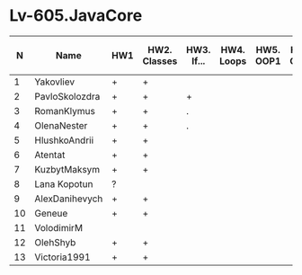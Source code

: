 # Lv-605.JavaCore

N|Name| HW1 | HW2. Classes|HW3. If...|HW4. Loops|HW5. OOP1 |HW6. OOP2 |HW7. Inner classes| HW8. Collection | HW9. String|HW10. Exception|HW11. Thread. IO|HW12. Java8
--|--|--|--|--|--|--|--|--|--|--|--|--|--
1|Yakovliev|+|+|||||||||||
2|PavloSkolozdra|+|+|+||||||||||
3|RomanKlymus|+|+|.||||||||||
4|OlenaNester|+|+|.||||||||||
5|HlushkoAndrii|+|+|||||||||||
6|Atentat|+|+|||||||||||
7|KuzbytMaksym|+|+|||||||||||
8|Lana Kopotun|?||||||||||||
9|AlexDanihevych|+|+|||||||||||
10|Geneue|+|+|||||||||||
11|VolodimirM|||||||||||||
12|OlehShyb|+|+|||||||||||
13|Victoria1991|+|+|||||||||||
